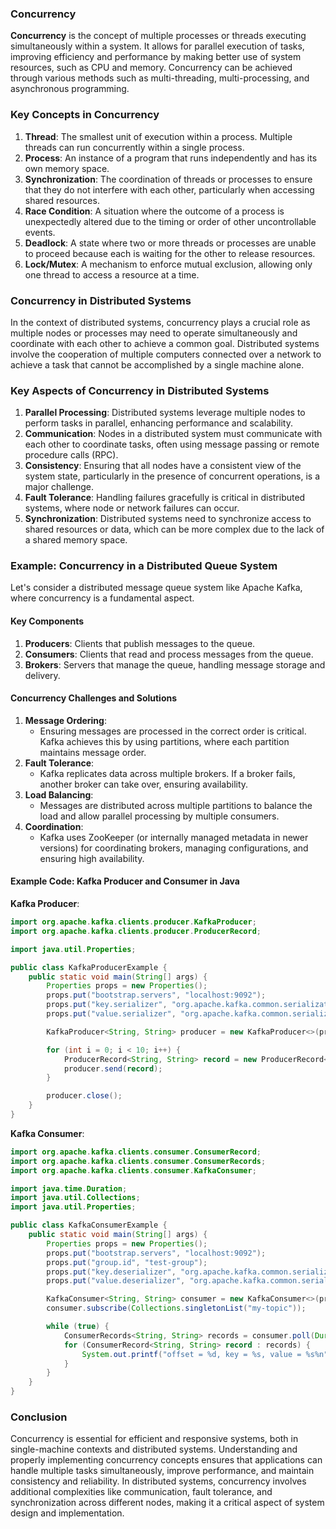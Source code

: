 ### Concurrency

**Concurrency** is the concept of multiple processes or threads executing simultaneously within a system. It allows for parallel execution of tasks, improving efficiency and performance by making better use of system resources, such as CPU and memory. Concurrency can be achieved through various methods such as multi-threading, multi-processing, and asynchronous programming.

### Key Concepts in Concurrency

1. **Thread**: The smallest unit of execution within a process. Multiple threads can run concurrently within a single process.
2. **Process**: An instance of a program that runs independently and has its own memory space.
3. **Synchronization**: The coordination of threads or processes to ensure that they do not interfere with each other, particularly when accessing shared resources.
4. **Race Condition**: A situation where the outcome of a process is unexpectedly altered due to the timing or order of other uncontrollable events.
5. **Deadlock**: A state where two or more threads or processes are unable to proceed because each is waiting for the other to release resources.
6. **Lock/Mutex**: A mechanism to enforce mutual exclusion, allowing only one thread to access a resource at a time.

### Concurrency in Distributed Systems

In the context of distributed systems, concurrency plays a crucial role as multiple nodes or processes may need to operate simultaneously and coordinate with each other to achieve a common goal. Distributed systems involve the cooperation of multiple computers connected over a network to achieve a task that cannot be accomplished by a single machine alone.

### Key Aspects of Concurrency in Distributed Systems

1. **Parallel Processing**: Distributed systems leverage multiple nodes to perform tasks in parallel, enhancing performance and scalability.
2. **Communication**: Nodes in a distributed system must communicate with each other to coordinate tasks, often using message passing or remote procedure calls (RPC).
3. **Consistency**: Ensuring that all nodes have a consistent view of the system state, particularly in the presence of concurrent operations, is a major challenge.
4. **Fault Tolerance**: Handling failures gracefully is critical in distributed systems, where node or network failures can occur.
5. **Synchronization**: Distributed systems need to synchronize access to shared resources or data, which can be more complex due to the lack of a shared memory space.

### Example: Concurrency in a Distributed Queue System

Let's consider a distributed message queue system like Apache Kafka, where concurrency is a fundamental aspect.

#### Key Components

1. **Producers**: Clients that publish messages to the queue.
2. **Consumers**: Clients that read and process messages from the queue.
3. **Brokers**: Servers that manage the queue, handling message storage and delivery.

#### Concurrency Challenges and Solutions

1. **Message Ordering**:
   - Ensuring messages are processed in the correct order is critical. Kafka achieves this by using partitions, where each partition maintains message order.
2. **Fault Tolerance**:
   - Kafka replicates data across multiple brokers. If a broker fails, another broker can take over, ensuring availability.
3. **Load Balancing**:
   - Messages are distributed across multiple partitions to balance the load and allow parallel processing by multiple consumers.
4. **Coordination**:
   - Kafka uses ZooKeeper (or internally managed metadata in newer versions) for coordinating brokers, managing configurations, and ensuring high availability.

#### Example Code: Kafka Producer and Consumer in Java

**Kafka Producer**:

```java
import org.apache.kafka.clients.producer.KafkaProducer;
import org.apache.kafka.clients.producer.ProducerRecord;

import java.util.Properties;

public class KafkaProducerExample {
    public static void main(String[] args) {
        Properties props = new Properties();
        props.put("bootstrap.servers", "localhost:9092");
        props.put("key.serializer", "org.apache.kafka.common.serialization.StringSerializer");
        props.put("value.serializer", "org.apache.kafka.common.serialization.StringSerializer");

        KafkaProducer<String, String> producer = new KafkaProducer<>(props);

        for (int i = 0; i < 10; i++) {
            ProducerRecord<String, String> record = new ProducerRecord<>("my-topic", "key-" + i, "value-" + i);
            producer.send(record);
        }

        producer.close();
    }
}
```

**Kafka Consumer**:

```java
import org.apache.kafka.clients.consumer.ConsumerRecord;
import org.apache.kafka.clients.consumer.ConsumerRecords;
import org.apache.kafka.clients.consumer.KafkaConsumer;

import java.time.Duration;
import java.util.Collections;
import java.util.Properties;

public class KafkaConsumerExample {
    public static void main(String[] args) {
        Properties props = new Properties();
        props.put("bootstrap.servers", "localhost:9092");
        props.put("group.id", "test-group");
        props.put("key.deserializer", "org.apache.kafka.common.serialization.StringDeserializer");
        props.put("value.deserializer", "org.apache.kafka.common.serialization.StringDeserializer");

        KafkaConsumer<String, String> consumer = new KafkaConsumer<>(props);
        consumer.subscribe(Collections.singletonList("my-topic"));

        while (true) {
            ConsumerRecords<String, String> records = consumer.poll(Duration.ofMillis(100));
            for (ConsumerRecord<String, String> record : records) {
                System.out.printf("offset = %d, key = %s, value = %s%n", record.offset(), record.key(), record.value());
            }
        }
    }
}
```

### Conclusion

Concurrency is essential for efficient and responsive systems, both in single-machine contexts and distributed systems. Understanding and properly implementing concurrency concepts ensures that applications can handle multiple tasks simultaneously, improve performance, and maintain consistency and reliability. In distributed systems, concurrency involves additional complexities like communication, fault tolerance, and synchronization across different nodes, making it a critical aspect of system design and implementation.